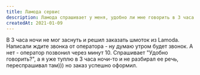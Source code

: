 ```yaml
---
title: Ламода сервис
description: Ламода спрашивает у меня, удобно ли мне говорить в 3 часа ночи
createdAt: 2021-01-09
---
```


В 3 часа ночи не мог заснуть и решил заказать шмоток из Lamoda. Написали ждите звонка от оператора - ну думаю утром
будет звонок. А нет - оператор позвонил через минут 10. Спрашивает "Удобно говорить?", а я уже туплю в 3 часа ночи-то и
не разбирал ее речь, переспрашивал там))) но заказ успешно оформил.

